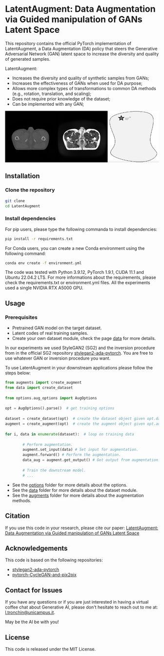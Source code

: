 # LatentAugment: Data Augmentation via Guided manipulation of GANs Latent Space

This repository contains the official PyTorch implementation of LatentAugment, a Data Augmentation (DA) policy that steers the Generative Adversarial Network (GAN) latent space to increase the diversity and quality of generated samples.

LatentAugment:
- Increases the diversity and quality of synthetic samples from GANs;
- Increases the effectiveness of GANs when used for DA purpose; 
- Allows more complex types of transformations to common DA methods (e.g., rotation, translation, and scaling);
- Does not require prior knowledge of the dataset;
- Can be implemented with any GAN;

![alt text](./docs/img_hstack.gif "Augmentation with LatentAugment")

## Installation

### Clone the repository

```bash
git clone
cd LatentAugment
```

### Install dependencies
For pip users, please type the following commanda to install dependencies:
```bash
pip install -r requirements.txt
```
For Conda users, you can create a new Conda environment using the following command:
```bash
conda env create -f environment.yml
```
The code was tested with Python 3.9.12, PyTorch 1.9.1, CUDA 11.1 and Ubuntu 22.04.2 LTS.
For more informations about the requirements, please check the requirements.txt or environment.yml files.
All the experiments used a single NVIDIA RTX A5000 GPU.

## Usage
### Prerequisites

- Pretrained GAN model on the target dataset.
- Latent codes of real training samples.
- Create your own dataset module, check the page [data](https://github.com/junyanz/pytorch-CycleGAN-and-pix2pix/blob/master/docs/datasets.md) for more details.

In our experiments we used StyleGAN2 (SG2) and the inversion procedure from in the official SG2 repository [stylegan2-ada-pytorch](https://github.com/NVlabs/stylegan2-ada-pytorch.git).
You are free to use whatever GAN or inversion procedure you want.

To use LatentAugment in your downstream applications please follow the steps below:
```python
from augments import create_augment
from data import create_dataset

from options.aug_options import AugOptions

opt = AugOptions().parse()  # get training options

dataset = create_dataset(opt)  # create the dataset object given opt.dataset_mode and other options
augment = create_augment(opt)  # create the augment object given opt.aug and other options

for i, data in enumerate(dataset):  # loop on training data
    
        # Perform augmentation.
        augment.set_input(data) # Set input for augmentation.
        augment.forward() # Perform the augmentation.
        data_aug = augment.get_output() # Get output from augmentation.
        
        # Train the downstream model.
        # ...
```

- See the [options](./options) folder for more details about the options.
- See the [data](./data) folder for more details about the dataset module.
- See the [augments](./augments) folder for more details about the augmentation methods.

## Citation
If you use this code in your research, please cite our paper: [LatentAugment: Data Augmentation via Guided manipulation of GANs Latent Space](https://arxiv.org/abs/2106.05237)

## Acknowledgements
This code is based on the following repositories:
- [stylegan2-ada-pytorch](https://github.com/NVlabs/stylegan2-ada-pytorch.git)
- [pytorch-CycleGAN-and-pix2pix](https://github.com/junyanz/pytorch-CycleGAN-and-pix2pix.git)

## Contact for Issues

If you have any questions or if you are just interested in having a virtual coffee chat about Generative AI, 
please don't hesitate to reach out to me at: [l.tronchin@unicampus.it](l.tronchin@unicampus.it).

May be the AI be with you!

## License

This code is released under the MIT License.
